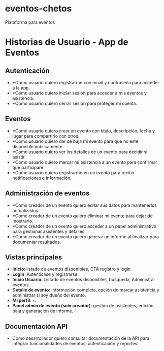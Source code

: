 # eventos-chetos
Plataforma para eventos

# Historias de Usuario - App de Eventos

## Autenticación
- *Como usuario quiero registrarme con email y contraseña para acceder a la app.  
- *Como usuario quiero iniciar sesión para acceder a mis eventos y asistencia.  
- *Como usuario quiero cerrar sesión para proteger mi cuenta.  

## Eventos
- *Como usuario quiero crear un evento con título, descripción, fecha y lugar para compartirlo con otros.  
- *Como usuario quiero dar de baja mi evento para que no esté disponible públicamente.  
- *Como usuario quiero ver los detalles de un evento para decidir si asistir.  
- *Como usuario quiero marcar mi asistencia a un evento para confirmar que participaré.  
- *Como usuario quiero registrarme en un evento para recibir notificaciones e información.  

## Administración de eventos
- *Como creador de un evento quiero editar sus datos para mantenerlos actualizados.  
- *Como creador de un evento quiero eliminar mi evento para dejar de mostrarlo.  
- *Como creador de un evento quiero acceder a un panel administrativo para gestionar asistentes y detalles.  
- *Como creador de un evento quiero generar un informe al finalizar para documentar resultados.  

## Vistas principales
- **Inicio**: listado de eventos disponibles, CTA registro y login.  
- **Login**: Autenticase y registrarse.  
- **Inicio Usuario**: Listado de eventos disponibles, búsqueda, Administrar eventos.
- **Detalle de evento**: información completa, opción de marcar asistencia y administrar si soy dueño del evento.  
- **Mi perfil**: ~.  
- **Panel admin de evento (solo creador)**: gestión de asistentes, edición, baja y generación de informe.  

## Documentación API
- Como desarrollador quiero consultar documentación de la API para integrar funcionalidades de eventos, autenticación y reportes.  
